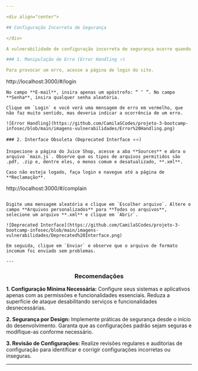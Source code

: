 ```yaml
---

<div align="center">

## Configuração Incorreta de Segurança

</div>

A vulnerabilidade de configuração incorreta de segurança ocorre quando sistemas ou aplicativos não são configurados corretamente, resultando em falhas de segurança que podem ser exploradas por atacantes. Esta vulnerabilidade é bastante comum e pode ter várias causas, incluindo configurações padrão inseguras, permissões inadequadas, falta de patches de segurança, ou a não desativação de funcionalidades desnecessárias.

### 1. Manipulação de Erro (Error Handling ⭐)

Para provocar um erro, acesse a página de login do site.

```
http://localhost:3000/#/login
```
No campo **E-mail**, insira apenas um apóstrofo: “ ‘ ”. No campo **Senha**, insira qualquer senha aleatória.

Clique em `Login` e você verá uma mensagem de erro em vermelho, que não faz muito sentido, mas deveria indicar a ocorrência de um erro.

![Error Handling](https://github.com/CamilaSCodes/projeto-3-bootcamp-infosec/blob/main/imagens-vulnerabilidades/Error%20Handling.png)

### 2. Interface Obsoleta (Deprecated Interface ⭐⭐)

Inspecione a página do Juice Shop, acesse a aba **Sources** e abra o arquivo `main.js`. Observe que os tipos de arquivos permitidos são .pdf, .zip e, dentre eles, o menos comum e desatualizado, **.xml**.

Caso não esteja logado, faça login e navegue até a página de **Reclamação**.
```
http://localhost:3000/#/complain
```

Digite uma mensagem aleatória e clique em `Escolher arquivo`. Altere o campo **Arquivos personalizados** para **Todos os arquivos**, selecione um arquivo **.xml** e clique em `Abrir`. 

![Deprecated Interface](https://github.com/CamilaSCodes/projeto-3-bootcamp-infosec/blob/main/imagens-vulnerabilidades/Deprecated%20Interface.png)

Em seguida, clique em `Enviar` e observe que o arquivo de formato incomum foi enviado sem problemas.

---
```


<div align="center">
  
### Recomendações

</div>

**1. Configuração Mínima Necessária:** Configure seus sistemas e aplicativos apenas com as permissões e funcionalidades essenciais. Reduza a superfície de ataque desabilitando serviços e funcionalidades desnecessárias.

**2. Segurança por Design:** Implemente práticas de segurança desde o início do desenvolvimento. Garanta que as configurações padrão sejam seguras e modifique-as conforme necessário.

**3. Revisão de Configurações:** Realize revisões regulares e auditorias de configuração para identificar e corrigir configurações incorretas ou inseguras.

---
